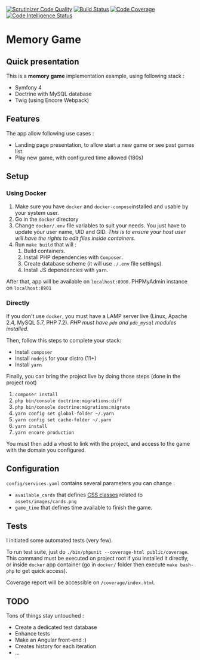 [![Scrutinizer Code Quality](https://scrutinizer-ci.com/g/devgiants/memory/badges/quality-score.png?b=master)](https://scrutinizer-ci.com/g/devgiants/livebox/?branch=master)
[![Build Status](https://scrutinizer-ci.com/g/devgiants/memory/badges/build.png?b=master)](https://scrutinizer-ci.com/g/devgiants/livebox/build-status/master)
[![Code Coverage](https://scrutinizer-ci.com/g/devgiants/memory/badges/coverage.png?b=master)](https://scrutinizer-ci.com/g/devgiants/memory/?branch=master)
[![Code Intelligence Status](https://scrutinizer-ci.com/g/devgiants/memory/badges/code-intelligence.svg?b=master)](https://scrutinizer-ci.com/code-intelligence)

# Memory Game

## Quick presentation

This is a __memory game__ implementation example, using following stack :
- Symfony 4
- Doctrine with MySQL database
- Twig (using Encore Webpack)

## Features

The app allow following use cases :
- Landing page presentation, to allow start a new game or see past games list.
- Play new game, with configured time allowed (180s)

## Setup

### Using Docker

1. Make sure you have `docker` and `docker-compose`installed and usable by your system user.
2. Go in the `docker` directory
3. Change `docker/.env` file variables to suit your needs. You just have to update your user name, UID and GID. _This is to ensure your host user will have the rights to edit files inside containers._
4. Run `make build` that will : 
   1. Build containers.
   2. Install PHP dependencies with `Composer`.
   3. Create database scheme (it will use `./.env` file settings).
   4. Install JS dependencies with `yarn`.

After that, app will be available on `localhost:8900`. PHPMyAdmin instance on `localhost:8901` 

### Directly
If you don't use `docker`, you must have a LAMP server live (Linux, Apache 2.4, MySQL 5.7, PHP 7.2). _PHP must have `pdo` and `pdo_mysql` modules installed._ 

Then, follow this steps to complete your stack:
- Install `composer`
- Install `nodejs` for your distro (11+)
- Install `yarn`

Finally, you can bring the project live by doing those steps (done in the project root)
1. `composer install`
2. `php bin/console doctrine:migrations:diff`
3. `php bin/console doctrine:migrations:migrate`
4. `yarn config set global-folder ~/.yarn`
5. `yarn config set cache-folder ~/.yarn`
6. `yarn install`
7. `yarn encore production`

You must then add a vhost to link with the project, and access to the game with the domain you configured.

## Configuration
`config/services.yaml` contains several parameters you can change :
- `available_cards` that defines [CSS classes](https://github.com/devgiants/memory/blob/master/assets/scss/_game.scss#L44) related to `assets/images/cards.png`
- `game_time` that defines time available to finish the game.

## Tests
I initiated some automated tests (very few). 

To run test suite, just do `./bin/phpunit --coverage-html public/coverage`. This command must be executed on project root if you installed it directly, or inside `docker` app container (go in `docker/` folder then execute `make bash-php` to get quick access).

Coverage report will be accessible on `/coverage/index.html`.

## TODO
Tons of things stay untouched :
- Create a dedicated test database
- Enhance tests
- Make an Angular front-end :)
- Creates history for each iteration
- ...